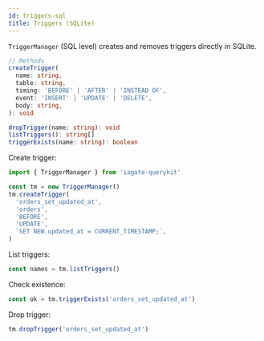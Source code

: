 ```yaml
---
id: triggers-sql
title: Triggers (SQLite)
---
```


`TriggerManager` (SQL level) creates and removes triggers directly in SQLite.

```ts
// Methods
createTrigger(
  name: string,
  table: string,
  timing: 'BEFORE' | 'AFTER' | 'INSTEAD OF',
  event: 'INSERT' | 'UPDATE' | 'DELETE',
  body: string,
): void

dropTrigger(name: string): void
listTriggers(): string[]
triggerExists(name: string): boolean
```

Create trigger:
```ts
import { TriggerManager } from 'iagate-querykit'

const tm = new TriggerManager()
tm.createTrigger(
  'orders_set_updated_at',
  'orders',
  'BEFORE',
  'UPDATE',
  `SET NEW.updated_at = CURRENT_TIMESTAMP;`,
)
```

List triggers:
```ts
const names = tm.listTriggers()
```

Check existence:
```ts
const ok = tm.triggerExists('orders_set_updated_at')
```

Drop trigger:
```ts
tm.dropTrigger('orders_set_updated_at')
``` 